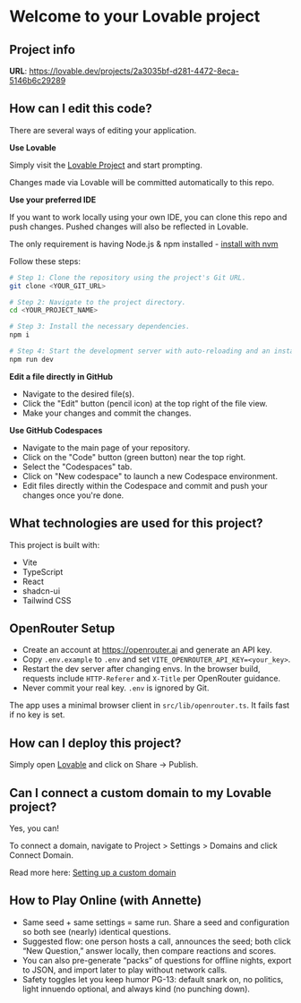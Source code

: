 # Welcome to your Lovable project

## Project info

**URL**: https://lovable.dev/projects/2a3035bf-d281-4472-8eca-5146b6c29289

## How can I edit this code?

There are several ways of editing your application.

**Use Lovable**

Simply visit the [Lovable Project](https://lovable.dev/projects/2a3035bf-d281-4472-8eca-5146b6c29289) and start prompting.

Changes made via Lovable will be committed automatically to this repo.

**Use your preferred IDE**

If you want to work locally using your own IDE, you can clone this repo and push changes. Pushed changes will also be reflected in Lovable.

The only requirement is having Node.js & npm installed - [install with nvm](https://github.com/nvm-sh/nvm#installing-and-updating)

Follow these steps:

```sh
# Step 1: Clone the repository using the project's Git URL.
git clone <YOUR_GIT_URL>

# Step 2: Navigate to the project directory.
cd <YOUR_PROJECT_NAME>

# Step 3: Install the necessary dependencies.
npm i

# Step 4: Start the development server with auto-reloading and an instant preview.
npm run dev
```

**Edit a file directly in GitHub**

- Navigate to the desired file(s).
- Click the "Edit" button (pencil icon) at the top right of the file view.
- Make your changes and commit the changes.

**Use GitHub Codespaces**

- Navigate to the main page of your repository.
- Click on the "Code" button (green button) near the top right.
- Select the "Codespaces" tab.
- Click on "New codespace" to launch a new Codespace environment.
- Edit files directly within the Codespace and commit and push your changes once you're done.

## What technologies are used for this project?

This project is built with:

- Vite
- TypeScript
- React
- shadcn-ui
- Tailwind CSS

## OpenRouter Setup

- Create an account at https://openrouter.ai and generate an API key.
- Copy `.env.example` to `.env` and set `VITE_OPENROUTER_API_KEY=<your_key>`.
- Restart the dev server after changing envs. In the browser build, requests include `HTTP-Referer` and `X-Title` per OpenRouter guidance.
- Never commit your real key. `.env` is ignored by Git.

The app uses a minimal browser client in `src/lib/openrouter.ts`. It fails fast if no key is set.

## How can I deploy this project?

Simply open [Lovable](https://lovable.dev/projects/2a3035bf-d281-4472-8eca-5146b6c29289) and click on Share -> Publish.

## Can I connect a custom domain to my Lovable project?

Yes, you can!

To connect a domain, navigate to Project > Settings > Domains and click Connect Domain.

Read more here: [Setting up a custom domain](https://docs.lovable.dev/tips-tricks/custom-domain#step-by-step-guide)

## How to Play Online (with Annette)

- Same seed + same settings = same run. Share a seed and configuration so both see (nearly) identical questions.
- Suggested flow: one person hosts a call, announces the seed; both click “New Question,” answer locally, then compare reactions and scores.
- You can also pre-generate “packs” of questions for offline nights, export to JSON, and import later to play without network calls.
- Safety toggles let you keep humor PG-13: default snark on, no politics, light innuendo optional, and always kind (no punching down).
